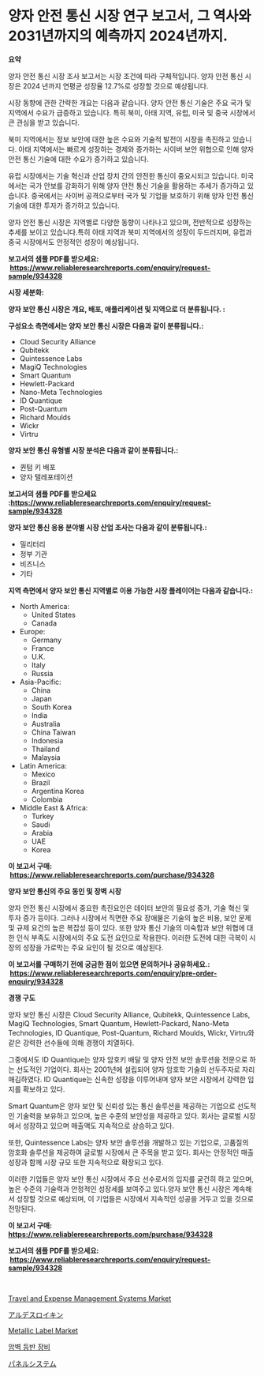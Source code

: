 <p><h1>양자 안전 통신 시장 연구 보고서, 그 역사와 2031년까지의 예측까지 2024년까지.</h1></p><p><strong>요약</strong></p>
<p><p>양자 안전 통신 시장 조사 보고서는 시장 조건에 따라 구체적입니다. 양자 안전 통신 시장은 2024 년까지 연평균 성장율 12.7%로 성장할 것으로 예상됩니다.</p><p>시장 동향에 관한 간략한 개요는 다음과 같습니다. 양자 안전 통신 기술은 주요 국가 및 지역에서 수요가 급증하고 있습니다. 특히 북미, 아태 지역, 유럽, 미국 및 중국 시장에서 큰 관심을 받고 있습니다.</p><p>북미 지역에서는 정보 보안에 대한 높은 수요와 기술적 발전이 시장을 촉진하고 있습니다. 아태 지역에서는 빠르게 성장하는 경제와 증가하는 사이버 보안 위협으로 인해 양자 안전 통신 기술에 대한 수요가 증가하고 있습니다.</p><p>유럽 시장에서는 기술 혁신과 산업 장치 간의 안전한 통신이 중요시되고 있습니다. 미국에서는 국가 안보를 강화하기 위해 양자 안전 통신 기술을 활용하는 추세가 증가하고 있습니다. 중국에서는 사이버 공격으로부터 국가 및 기업을 보호하기 위해 양자 안전 통신 기술에 대한 투자가 증가하고 있습니다.</p><p>양자 안전 통신 시장은 지역별로 다양한 동향이 나타나고 있으며, 전반적으로 성장하는 추세를 보이고 있습니다.특히 아태 지역과 북미 지역에서의 성장이 두드러지며, 유럽과 중국 시장에서도 안정적인 성장이 예상됩니다.</p></p>
<p><strong>보고서의 샘플 PDF를 받으세요: &nbsp;<a href="https://www.reliableresearchreports.com/enquiry/request-sample/934328">https://www.reliableresearchreports.com/enquiry/request-sample/934328</a></strong></p>
<p><strong>시장 세분화:</strong></p>
<p><strong> 양자 보안 통신 시장은 개요, 배포, 애플리케이션 및 지역으로 더 분류됩니다. :</strong></p>
<p><strong>구성요소 측면에서는 양자 보안 통신 시장은 다음과 같이 분류됩니다.:</strong></p>
<p><ul><li>Cloud Security Alliance</li><li>Qubitekk</li><li>Quintessence Labs</li><li>MagiQ Technologies</li><li>Smart Quantum</li><li>Hewlett-Packard</li><li>Nano-Meta Technologies</li><li>ID Quantique</li><li>Post-Quantum</li><li>Richard Moulds</li><li>Wickr</li><li>Virtru</li></ul></p>
<p><strong> 양자 보안 통신 유형별 시장 분석은 다음과 같이 분류됩니다.:</strong></p>
<p><ul><li>퀀텀 키 배포</li><li>양자 텔레포테이션</li></ul></p>
<p><strong>보고서의 샘플 PDF를 받으세요 :<a href="https://www.reliableresearchreports.com/enquiry/request-sample/934328">https://www.reliableresearchreports.com/enquiry/request-sample/934328</a></strong></p>
<p><strong> 양자 보안 통신 응용 분야별 시장 산업 조사는 다음과 같이 분류됩니다.:</strong></p>
<p><ul><li>밀리터리</li><li>정부 기관</li><li>비즈니스</li><li>기타</li></ul></p>
<p><strong>지역 측면에서 양자 보안 통신 지역별로 이용 가능한 시장 플레이어는 다음과 같습니다.:</strong></p>
<p><ul>
    <li>
        North America:
        <ul>
            <li>United States</li>
            <li>Canada</li>
        </ul>
    </li>
    <li>
        Europe:
        <ul>
            <li>Germany</li>
            <li>France</li>
            <li>U.K.</li>
            <li>Italy</li>
            <li>Russia</li>
        </ul>
    </li>
    <li>
        Asia-Pacific:
        <ul>
            <li>China</li>
            <li>Japan</li>
            <li>South Korea</li>
            <li>India</li>
            <li>Australia</li>
            <li>China Taiwan</li>
            <li>Indonesia</li>
            <li>Thailand</li>
            <li>Malaysia</li>
        </ul>
    </li>
    <li>
        Latin America:
        <ul>
            <li>Mexico</li>
            <li>Brazil</li>
            <li>Argentina Korea</li>
            <li>Colombia</li>
        </ul>
    </li>
    <li>
        Middle East & Africa:
        <ul>
            <li>Turkey</li>
            <li>Saudi</li>
            <li>Arabia</li>
            <li>UAE</li>
            <li>Korea</li>
        </ul>
    </li>
    </ul></p>
<p><strong>이 보고서 구매: &nbsp;<a href="https://www.reliableresearchreports.com/purchase/934328">https://www.reliableresearchreports.com/purchase/934328</a></strong></p>
<p><strong>양자 보안 통신의 주요 동인 및 장벽 시장</strong></p>
<p><p>양자 안전 통신 시장에서 중요한 촉진요인은 데이터 보안의 필요성 증가, 기술 혁신 및 투자 증가 등이다. 그러나 시장에서 직면한 주요 장애물은 기술의 높은 비용, 보안 문제 및 규제 요건의 높은 복잡성 등이 있다. 또한 양자 통신 기술의 미숙함과 보안 위협에 대한 인식 부족도 시장에서의 주요 도전 요인으로 작용한다. 이러한 도전에 대한 극복이 시장의 성장을 가로막는 주요 요인이 될 것으로 예상된다.</p></p>
<p><strong>이 보고서를 구매하기 전에 궁금한 점이 있으면 문의하거나 공유하세요.: &nbsp;<a href="https://www.reliableresearchreports.com/enquiry/pre-order-enquiry/934328">https://www.reliableresearchreports.com/enquiry/pre-order-enquiry/934328</a></strong></p>
<p><strong>경쟁 구도</strong></p>
<p><p>양자 보안 통신 시장은 Cloud Security Alliance, Qubitekk, Quintessence Labs, MagiQ Technologies, Smart Quantum, Hewlett-Packard, Nano-Meta Technologies, ID Quantique, Post-Quantum, Richard Moulds, Wickr, Virtru와 같은 강력한 선수들에 의해 경쟁이 치열하다. </p><p>그중에서도 ID Quantique는 양자 암호키 배달 및 양자 안전 보안 솔루션을 전문으로 하는 선도적인 기업이다. 회사는 2001년에 설립되어 양자 암호학 기술의 선두주자로 자리매김하였다. ID Quantique는 신속한 성장을 이루어내며 양자 보안 시장에서 강력한 입지를 확보하고 있다.</p><p>Smart Quantum은 양자 보안 및 신뢰성 있는 통신 솔루션을 제공하는 기업으로 선도적인 기술력을 보유하고 있으며, 높은 수준의 보안성을 제공하고 있다. 회사는 글로벌 시장에서 성장하고 있으며 매출액도 지속적으로 상승하고 있다. </p><p>또한, Quintessence Labs는 양자 보안 솔루션을 개발하고 있는 기업으로, 고품질의 암호화 솔루션을 제공하여 글로벌 시장에서 큰 주목을 받고 있다. 회사는 안정적인 매출 성장과 함께 시장 규모 또한 지속적으로 확장되고 있다.</p><p>이러한 기업들은 양자 보안 통신 시장에서 주요 선수로서의 입지를 굳건히 하고 있으며, 높은 수준의 기술력과 안정적인 성장세를 보여주고 있다.양자 보안 통신 시장은 계속해서 성장할 것으로 예상되며, 이 기업들은 시장에서 지속적인 성공을 거두고 있을 것으로 전망된다.</p></p>
<p><strong>이 보고서 구매: &nbsp; <a href="https://www.reliableresearchreports.com/purchase/934328">https://www.reliableresearchreports.com/purchase/934328</a></strong></p>
<p><strong>보고서의 샘플 PDF를 받으세요: &nbsp;<a href="https://www.reliableresearchreports.com/enquiry/request-sample/934328">https://www.reliableresearchreports.com/enquiry/request-sample/934328</a></strong><strong></strong></p>
<p>&nbsp;</p>
<p><p><a href="https://issuu.com/reportprime-2/docs/travel-and-expense-management-systems-market-size-">Travel and Expense Management Systems Market</a></p><p><a href="https://medium.com/@ashman753/%E3%82%A2%E3%83%AB%E3%83%87%E3%82%B9%E3%83%AB%E3%82%A4%E3%82%AD%E3%83%B3%E5%B8%82%E5%A0%B4%E3%83%AC%E3%83%9D%E3%83%BC%E3%83%88%E3%81%AF-%E3%81%93%E3%81%AE%E5%B8%82%E5%A0%B4%E3%81%AE%E6%9C%80%E6%96%B0%E3%81%AE%E3%83%88%E3%83%AC%E3%83%B3%E3%83%89%E3%81%A8%E6%88%90%E9%95%B7%E6%A9%9F%E4%BC%9A%E3%82%92%E6%98%8E%E3%82%89%E3%81%8B%E3%81%AB%E3%81%97%E3%81%A6%E3%81%84%E3%81%BE%E3%81%99-29f3ab3e8699">アルデスロイキン</a></p><p><a href="https://view.publitas.com/reportprime-1/metallic-label-market-size-focuses-on-market-dynamics-in-depth-analysis-and-future-projections-of-its-market-forecasted-for-period-from-2024-to-2031/">Metallic Label Market</a></p><p><a href="https://medium.com/@alphonsoramon0t5yrz6hwr89/%EC%95%94%EB%B2%BD-%EB%93%B1%EB%B0%98-%EC%9E%A5%EB%B9%84-%EC%8B%9C%EC%9E%A5-%EC%8B%9C%EC%9E%A5-%EC%A0%90%EC%9C%A0%EC%9C%A8-%EC%8B%9C%EC%9E%A5-%ED%8A%B8%EB%A0%8C%EB%93%9C-%EB%B0%8F-%EB%AF%B8%EB%9E%98-%EC%84%B1%EC%9E%A5-%ED%83%90%EC%83%89-ecb36bde10ee">암벽 등반 장비</a></p><p><a href="https://github.com/cbigkbh02719/Market-Research-Report-List-1/blob/main/5735263184410.md">パネルシステム</a></p></p>